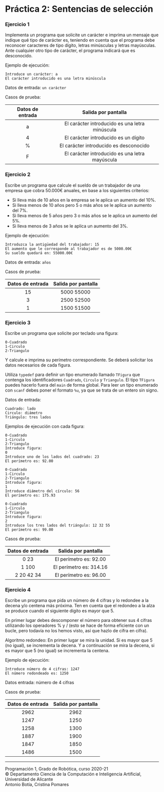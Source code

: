 # Práctica 2: Sentencias de selección

### Ejercicio 1 ###

Implementa un programa que solicite un carácter e imprima un mensaje que indique qué tipo de carácter es, teniendo en cuenta que el programa debe reconocer caracteres de tipo dígito, letras minúsculas y letras mayúsculas. Ante cualquier otro tipo de carácter, el programa indicará que es desconocido.

Ejemplo de ejecución:

~~~text
Introduce un carácter: a
El carácter introducido es una letra minúscula
~~~

Datos de entrada: `un carácter`

Casos de prueba:

| Datos de entrada | Salida por pantalla |      
|:----------------:|:-------------------:|
| a                | El carácter introducido es una letra minúscula |
| 4                | El carácter introducido es un dígito          |   
| %                | El carácter introducido es desconocido     |   
| F                | El carácter introducido es una letra mayúscula |

### Ejercicio 2 ###

Escribe un programa que calcule el sueldo de un trabajador de una empresa que cobra 50.000€ anuales, en base a los siguientes criterios:

- Si lleva más de 10 años en la empresa se le aplica un aumento del 10%.
- Si lleva menos de 10 años pero 5 o más años se le aplica un aumento del 7%.
- Si lleva menos de 5 años pero 3 o más años se le aplica un aumento del 5%.
- Si lleva menos de 3 años se le aplica un aumento del 3%.

Ejemplo de ejecución:

~~~text
Introduzca la antigüedad del trabajador: 15
El aumento que le corresponde al trabajador es de 5000.00€
Su sueldo quedará en: 55000.00€
~~~

Datos de entrada: `años`

Casos de prueba:

| Datos de entrada | Salida por pantalla |      
|:----------------:|:-------------------:|
|  15              |  5000 55000  |
|  3               |  2500 52500  |
|  1               |  1500 51500   |


### Ejercicio 3 ###

Escribe un programa que solicite por teclado una figura:

~~~text
0-Cuadrado
1-Circulo
2-Triangulo
~~~

Y calcule e imprima su perímetro correspondiente. Se deberá solicitar los datos necesarios de cada figura. 

Utiliza `typedef` para definir un tipo enumerado llamado `TFigura` que contenga los identificadores `Cuadrado`, `Circulo` y `Triangulo`. El tipo `TFigura` puedes hacerlo fuera del `main` de forma global. Para leer un tipo enumerado con `scanf` debes poner el formato `%u`, ya que se trata de un entero sin signo.

Datos de entrada:

~~~text
Cuadrado: lado
Circulo: diámetro
Triángulo: tres lados 
~~~

Ejemplos de ejecución con cada figura:

~~~text
0-Cuadrado
1-Circulo
2-Triangulo
Introduce figura:
0
Introduce uno de los lados del cuadrado: 23
El perímetro es: 92.00
~~~

~~~text
0-Cuadrado
1-Circulo
2-Triangulo
Introduce figura:
1
Introduce diámetro del círculo: 56
El perímetro es: 175.93
~~~

~~~text
0-Cuadrado
1-Circulo
2-Triangulo
Introduce figura:
2
Introduce los tres lados del triángulo: 12 32 55
El perímetro es: 99.00
~~~

Casos de prueba:

| Datos de entrada | Salida por pantalla |      
|:----------------:|:-------------------:|
| 0 23             | El perímetro es: 92.00  |
| 1 100            | El perímetro es: 314.16 |
| 2 20 42 34       | El perímetro es: 96.00  |


### Ejercicio 4 ###

Escribe un programa que pida un número de 4 cifras y lo redondee a la decena y/o centena más próxima. Ten en cuenta que el redondeo a la alza se produce cuando el siguiente dígito es mayor que 5.

En primer lugar debes descomponer el número para obtener sus 4 cifras utilizando los operadores % y / (esto se hace de forma eficiente con un bucle, pero todavía no los hemos visto, así que hazlo de cifra en cifra). 

Algoritmo redondeo: En primer lugar se mira la unidad. Si es mayor que 5 (no igual), se incrementa la decena. Y a continuación se mira la decena, si es mayor que 5 (no igual) se incrementa la centena.

Ejemplo de ejecución:

~~~text
Introduce número de 4 cifras: 1247
El número redondeado es: 1250
~~~

Datos entrada: número de 4 cifras

Casos de prueba:

| Datos de entrada | Salida por pantalla |      
|:----------------:|:-------------------:|
| 2962             | 2962  |
| 1247            | 1250 |
| 1258       | 1300  |
| 1887       | 1900 |
| 1847       | 1850 |
| 1486       | 1500 |

----

Programación 1, Grado de Robótica, curso 2020-21  
© Departamento Ciencia de la Computación e Inteligencia Artificial, Universidad de Alicante  
Antonio Botía, Cristina Pomares
